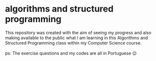 # algorithms and structured programming

This repository was created with the aim of seeing my progress and also making available to the public what I am learning in this Algorithms and Structured Programming class within my Computer Science course.
<br><br>ps: The exercise questions and my codes are all in Portuguese 😉
